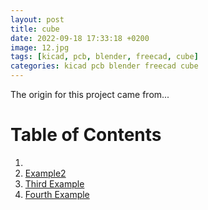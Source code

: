 ```yaml
---
layout: post
title: cube
date: 2022-09-18 17:33:18 +0200
image: 12.jpg
tags: [kicad, pcb, blender, freecad, cube] 
categories: kicad pcb blender freecad cube  
---
```


The origin for this project came from...

# Table of Contents
1. [](#example)
2. [Example2](#example2)
3. [Third Example](#third-example)
4. [Fourth Example](#fourth-examplehttpwwwfourthexamplecom)
